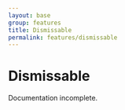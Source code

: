 ```yaml
---
layout: base
group: features
title: Dismissable
permalink: features/dismissable
---
```


# Dismissable

<p class="hint hint--error">Documentation incomplete.</p>